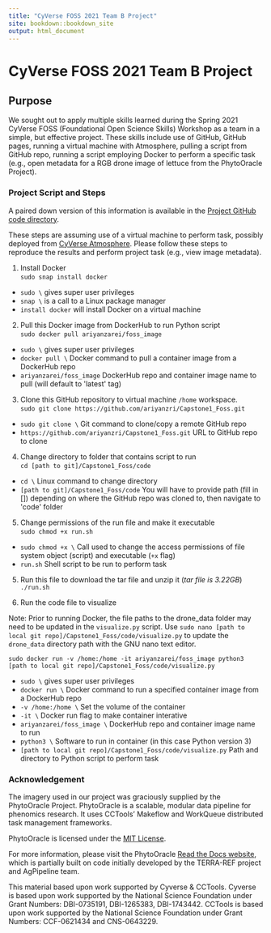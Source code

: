 ```yaml
---
title: "CyVerse FOSS 2021 Team B Project"
site: bookdown::bookdown_site
output: html_document
---
```


# CyVerse FOSS 2021 Team B Project

## Purpose
We sought out to apply multiple skills learned during the Spring 2021 CyVerse FOSS (Foundational Open Science Skills) Workshop as a team in a simple, but effective project. These skills include use of GitHub, GitHub pages, running a virtual machine with Atmosphere, pulling a script from GitHub repo, running a script employing Docker to perform a specific task (e.g., open metadata for a RGB drone image of lettuce from the PhytoOracle Project).

### Project Script and Steps
A paired down version of this information is available in the [Project GitHub code directory](https://github.com/ariyanzri/Capstone1_Foss/tree/main/code).

These steps are assuming use of a virtual machine to perform task, possibly deployed from [CyVerse Atmosphere](https://atmo.cyverse.org). Please follow these steps to reproduce the results and perform project task (e.g., view image metadata).

1. Install Docker  
 ```sudo snap install docker```
 
 - ```sudo \``` gives super user privileges
 - ```snap \``` is a call to a Linux package manager
 - ```install docker``` will install Docker on a virtual machine 
 
2. Pull this Docker image from DockerHub to run Python script  
```sudo docker pull ariyanzarei/foss_image```

 - ```sudo \``` gives super user privileges
 - ```docker pull \``` Docker command to pull a container image from a DockerHub repo
 - ```ariyanzarei/foss_image``` DockerHub repo and container image name to pull (will default to 'latest' tag)

3.  Clone this GitHub repository to virtual machine ```/home``` workspace.  
```sudo git clone https://github.com/ariyanzri/Capstone1_Foss.git```

- ```sudo git clone \``` Git command to clone/copy a remote GitHub repo
- ```https://github.com/ariyanzri/Capstone1_Foss.git``` URL to GitHub repo to clone

4. Change directory to folder that contains script to run  
```cd [path to git]/Capstone1_Foss/code```

- ```cd \``` Linux command to change directory
- ```[path to git]/Capstone1_Foss/code``` You will have to provide path (fill in []) depending on where the GitHub repo was cloned to, then navigate to 'code' folder

5. Change permissions of the run file and make it executable  
```sudo chmod +x run.sh```

- ```sudo chmod +x \``` Call used to change the access permissions of file system object (script) and executable (```+x``` flag)
- ```run.sh``` Shell script to be run to perform task

5. Run this file to download the tar file and unzip it (_tar file is 3.22GB_) 
```./run.sh```

6. Run the code file to visualize

Note: Prior to running Docker, the file paths to the drone_data folder may need to be updated in the ```visualize.py``` script.
Use ```sudo nano [path to local git repo]/Capstone1_Foss/code/visualize.py``` to update the ```drone_data``` directory path with the GNU nano text editor.

```sudo docker run -v /home:/home -it ariyanzarei/foss_image python3 [path to local git repo]/Capstone1_Foss/code/visualize.py```

 - ```sudo \``` gives super user privileges
 - ```docker run \``` Docker command to run a specified container image from a DockerHub repo
 - ```-v /home:/home \``` Set the volume of the container
 - ```-it \``` Docker run flag to make container interative
 - ```ariyanzarei/foss_image \``` DockerHub repo and container image name to run
 - ```python3 \``` Software to run in container (in this case Python version 3)
 - ```[path to local git repo]/Capstone1_Foss/code/visualize.py``` Path and directory to Python script to perform task

### Acknowledgement
The imagery used in our project was graciously supplied by the PhytoOracle Project. PhytoOracle is a scalable, modular data pipeline for phenomics research. It uses CCTools’ Makeflow and WorkQueue distributed task management frameworks.

PhytoOracle is licensed under the [MIT License](https://github.com/LyonsLab/PhytoOracle/blob/master/LICENSE).

For more information, please visit the PhytoOracle [Read the Docs website](https://phytooracle.readthedocs.io/en/latest/contents.html), which is partially built on code initially developed by the TERRA-REF project and AgPipeline team.

This material based upon work supported by Cyverse & CCTools. Cyverse is based upon work supported by the National Science Foundation under Grant Numbers: DBI-0735191, DBI-1265383, DBI-1743442. CCTools is based upon work supported by the National Science Foundation under Grant Numbers: CCF-0621434 and CNS-0643229.
